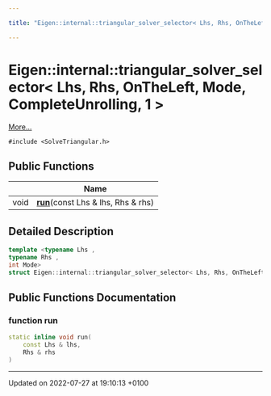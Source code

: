 ```yaml
---

title: "Eigen::internal::triangular_solver_selector< Lhs, Rhs, OnTheLeft, Mode, CompleteUnrolling, 1 >"

---
```


# Eigen::internal::triangular_solver_selector< Lhs, Rhs, OnTheLeft, Mode, CompleteUnrolling, 1 >



 [More...](#detailed-description)


`#include <SolveTriangular.h>`

## Public Functions

|                | Name           |
| -------------- | -------------- |
| void | **[run](http://example.org/classes/structeigen_1_1internal_1_1triangular__solver__selector_3_01lhs_00_01rhs_00_01ontheleft_00_01modfb73f6752c226e16b350bf216706ceac/#function-run)**(const Lhs & lhs, Rhs & rhs) |

## Detailed Description

```cpp
template <typename Lhs ,
typename Rhs ,
int Mode>
struct Eigen::internal::triangular_solver_selector< Lhs, Rhs, OnTheLeft, Mode, CompleteUnrolling, 1 >;
```

## Public Functions Documentation

### function run

```cpp
static inline void run(
    const Lhs & lhs,
    Rhs & rhs
)
```


-------------------------------

Updated on 2022-07-27 at 19:10:13 +0100